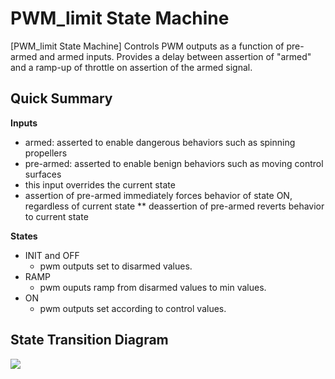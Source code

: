 # PWM_limit State Machine

[PWM_limit State Machine] Controls PWM outputs as a function of pre-armed and armed inputs. Provides a delay between assertion of "armed" and a ramp-up of throttle on assertion of the armed signal.

## Quick Summary
**Inputs**
  * armed: asserted to enable dangerous behaviors such as spinning propellers
  * pre-armed: asserted to enable benign behaviors such as moving control surfaces
   * this input overrides the current state
   * assertion of pre-armed immediately forces behavior of state ON, regardless of current state
   ** deassertion of pre-armed reverts behavior to current state

**States**
  * INIT and OFF
    * pwm outputs set to disarmed values.
  * RAMP
    * pwm ouputs ramp from disarmed values to min values.
  * ON
    * pwm outputs set according to control values.


## State Transition Diagram
![](../../images/diagrams/pwm_limit_state_diagram.png)

